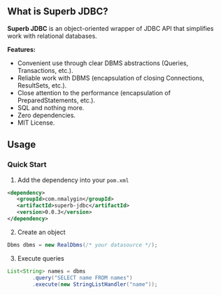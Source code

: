 ## What is Superb JDBC?

**Superb JDBC** is an object-oriented wrapper of JDBC API that simplifies work with relational databases.

**Features:**
- Convenient use through clear DBMS abstractions (Queries, Transactions, etc.).
- Reliable work with DBMS (encapsulation of closing Connections, ResultSets, etc.).
- Close attention to the performance (encapsulation of PreparedStatements, etc.).
- SQL and nothing more.
- Zero dependencies.
- MIT License.

## Usage

### Quick Start

1. Add the dependency into your `pom.xml`
```xml
<dependency>
   <groupId>com.nmalygin</groupId>
   <artifactId>superb-jdbc</artifactId>
   <version>0.0.3</version>
</dependency>
```

2. Create an object
```java
Dbms dbms = new RealDbms(/* your datasource */);
```

3. Execute queries
```java
List<String> names = dbms
        .query("SELECT name FROM names")
        .execute(new StringListHandler("name"));
```

